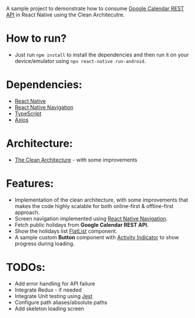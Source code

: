 A sample project to demonstrate how to consume [Google Calendar REST API](https://developers.google.com/calendar/v3/reference) in React Native using the Clean Architecutre.

# How to run?
* Just run `npm install` to install the dependencies and then run it on your device/emulator using `npx react-native run-android`.

# Dependencies:
* [React Native](https://reactnative.dev/)
* [React Native Navigation](https://github.com/wix/react-native-navigation)
* [TypeScript](https://www.typescriptlang.org/)
* [Axios](https://github.com/axios/axios)

# Architecture:
* [The Clean Architecture](https://blog.cleancoder.com/uncle-bob/2012/08/13/the-clean-architecture.html) - with some improvements

# Features:
* Implementation of the clean architecture, with some improvements that makes the code highly scalable for both online-first & offline-first approach.
* Screen navigation implemented using [React Native Navigation](https://github.com/wix/react-native-navigation).
* Fetch public holidays from **Google Calendar REST API**.
* Show the holidays list [FlatList](https://reactnative.dev/docs/flatlist) component.
* A sample custom **Button** component with [Activity Indicator](https://reactnative.dev/docs/activityindicator) to show progress during loading.

# TODOs:
* Add error handling for API failure
* Integrate Redux - if needed
* Integrate Unit testing using [Jest](https://jestjs.io/docs/en/tutorial-react-native)
* Configure path aliases/absolute paths
* Add skeleton loading screen

